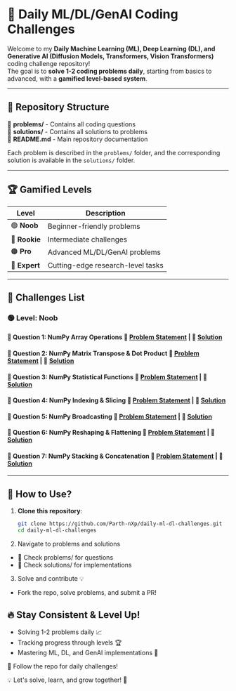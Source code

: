 # 🚀 Daily ML/DL/GenAI Coding Challenges  

Welcome to my **Daily Machine Learning (ML), Deep Learning (DL), and Generative AI (Diffusion Models, Transformers, Vision Transformers)** coding challenge repository!  
The goal is to **solve 1-2 coding problems daily**, starting from basics to advanced, with a **gamified level-based system**.

---

## 📂 Repository Structure  

📂 **problems/** - Contains all coding questions  
📂 **solutions/** - Contains all solutions to problems  
📜 **README.md** - Main repository documentation  

Each problem is described in the `problems/` folder, and the corresponding solution is available in the `solutions/` folder.

---

## 🏆 Gamified Levels  

| Level  | Description |
|--------|------------|
| 🟢 **Noob**   | Beginner-friendly problems |
| 🔵 **Rookie** | Intermediate challenges |
| 🟠 **Pro**    | Advanced ML/DL/GenAI problems |
| 🔴 **Expert** | Cutting-edge research-level tasks |

---

## 📌 Challenges List  

### 🟢 **Level: Noob**  
#### 📌 **Question 1: NumPy Array Operations** 🔗 **[Problem Statement](problems/numpy_array_operations.md)** | 📝 **[Solution](solutions/numpy_array_operations.py)**  
#### 📌 **Question 2: NumPy Matrix Transpose & Dot Product** 🔗 **[Problem Statement](problems/numpy_matrix_operations.md)** | 📝 **[Solution](solutions/numpy_matrix_operations.py)**  
#### 📌 **Question 3: NumPy Statistical Functions** 🔗 **[Problem Statement](problems/numpy_statistics.md)** | 📝 **[Solution](solutions/numpy_statistics.py)**  
#### 📌 **Question 4: NumPy Indexing & Slicing** 🔗 **[Problem Statement](problems/numpy_indexing_slicing.md)** | 📝 **[Solution](solutions/numpy_indexing_slicing.py)**  
#### 📌 **Question 5: NumPy Broadcasting** 🔗 **[Problem Statement](problems/numpy_reshape_flatten.md)** | 📝 **[Solution](solutions/numpy_reshape_flatten.py)**  
#### 📌 **Question 6: NumPy Reshaping & Flattening** 🔗 **[Problem Statement](problems/numpy_broadcasting.md)** | 📝 **[Solution](solutions/numpy_broadcasting.py)**  
#### 📌 **Question 7: NumPy Stacking & Concatenation** 🔗 **[Problem Statement](problems/numpy_stack_concatenate.md)** | 📝 **[Solution](solutions/numpy_stack_concatenate.py)**  


---

## 🚀 How to Use?  
1. **Clone this repository**:  
   ```bash
   git clone https://github.com/Parth-nXp/daily-ml-dl-challenges.git
   cd daily-ml-dl-challenges
2. Navigate to problems and solutions
- 📂 Check problems/ for questions
- 📂 Check solutions/ for implementations

3. Solve and contribute 💡
- Fork the repo, solve problems, and submit a PR!


## 🔥 Stay Consistent & Level Up!
- Solving 1-2 problems daily 📈
- Tracking progress through levels 🏆
- Mastering ML, DL, and GenAI implementations 🚀

🔹 Follow the repo for daily challenges!

💡 Let's solve, learn, and grow together! 🚀
  
